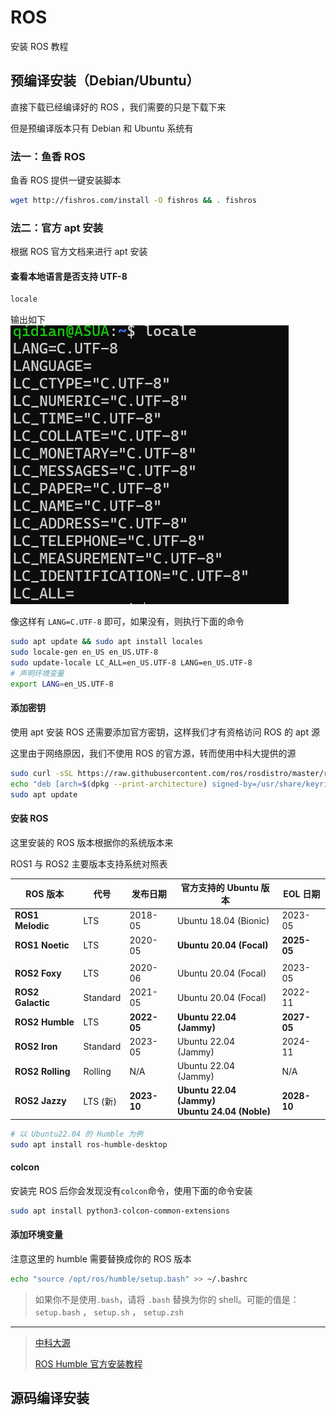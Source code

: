 # ROS

安装 ROS 教程

## 预编译安装（Debian/Ubuntu）

直接下载已经编译好的 ROS ，我们需要的只是下载下来

但是预编译版本只有 Debian 和 Ubuntu 系统有

### 法一：鱼香 ROS

鱼香 ROS 提供一键安装脚本

```bash
wget http://fishros.com/install -O fishros && . fishros
```

### 法二：官方 apt 安装

根据 ROS 官方文档来进行 apt 安装

#### 查看本地语言是否支持 UTF-8

```bash
locale
```

输出如下
![locale](images/ROS-image.png)

像这样有 `LANG=C.UTF-8` 即可，如果没有，则执行下面的命令

```bash
sudo apt update && sudo apt install locales
sudo locale-gen en_US en_US.UTF-8
sudo update-locale LC_ALL=en_US.UTF-8 LANG=en_US.UTF-8
# 声明环境变量
export LANG=en_US.UTF-8
```

#### 添加密钥

使用 apt 安装 ROS 还需要添加官方密钥，这样我们才有资格访问 ROS 的 apt 源

这里由于网络原因，我们不使用 ROS 的官方源，转而使用中科大提供的源

```bash
sudo curl -sSL https://raw.githubusercontent.com/ros/rosdistro/master/ros.key -o /usr/share/keyrings/ros-archive-keyring.gpg
echo "deb [arch=$(dpkg --print-architecture) signed-by=/usr/share/keyrings/ros-archive-keyring.gpg] http://mirrors.ustc.edu.cn/ros2/ubuntu $(lsb_release -sc) main" | sudo tee /etc/apt/sources.list.d/ros2.list > /dev/null
sudo apt update
```

#### 安装 ROS

这里安装的 ROS 版本根据你的系统版本来

ROS1 与 ROS2 主要版本支持系统对照表

| ROS 版本        | 代号      | 发布日期   | 官方支持的 Ubuntu 版本          | EOL 日期     |
|------------------|-----------|------------|----------------------------------|--------------|
| **ROS1 Melodic** | LTS       | 2018-05    | Ubuntu 18.04 (Bionic)           | 2023-05      |
| **ROS1 Noetic**  | LTS       | 2020-05    | **Ubuntu 20.04 (Focal)**         | **2025-05**  |
|                  |           |            |                                  |              |
| **ROS2 Foxy**    | LTS       | 2020-06    | Ubuntu 20.04 (Focal)            | 2023-05      |
| **ROS2 Galactic**| Standard | 2021-05    | Ubuntu 20.04 (Focal)            | 2022-11      |
| **ROS2 Humble**  | LTS       | **2022-05**| **Ubuntu 22.04 (Jammy)**         | **2027-05**  |
| **ROS2 Iron**    | Standard | 2023-05    | Ubuntu 22.04 (Jammy)            | 2024-11      |
| **ROS2 Rolling** | Rolling  | N/A        | Ubuntu 22.04 (Jammy)            | N/A          |
| **ROS2 Jazzy**   | LTS (新) | **2023-10** | **Ubuntu 22.04 (Jammy)**<br>**Ubuntu 24.04 (Noble)** | **2028-10**  |

```bash
# 以 Ubuntu22.04 的 Humble 为例
sudo apt install ros-humble-desktop
```

#### colcon

安装完 ROS 后你会发现没有`colcon`命令，使用下面的命令安装

```bash
sudo apt install python3-colcon-common-extensions
```

#### 添加环境变量

注意这里的 humble 需要替换成你的 ROS 版本

```bash
echo "source /opt/ros/humble/setup.bash" >> ~/.bashrc
```

> 如果你不是使用`.bash`，请将 `.bash` 替换为你的 shell。可能的值是： `setup.bash` ， `setup.sh` ， `setup.zsh`

---

> [中科大源](https://mirrors.ustc.edu.cn/help/rosdistro.html)
>
> [ROS Humble 官方安装教程](https://docs.ros.org/en/humble/Installation/Ubuntu-Install-Debs.html)

## 源码编译安装
